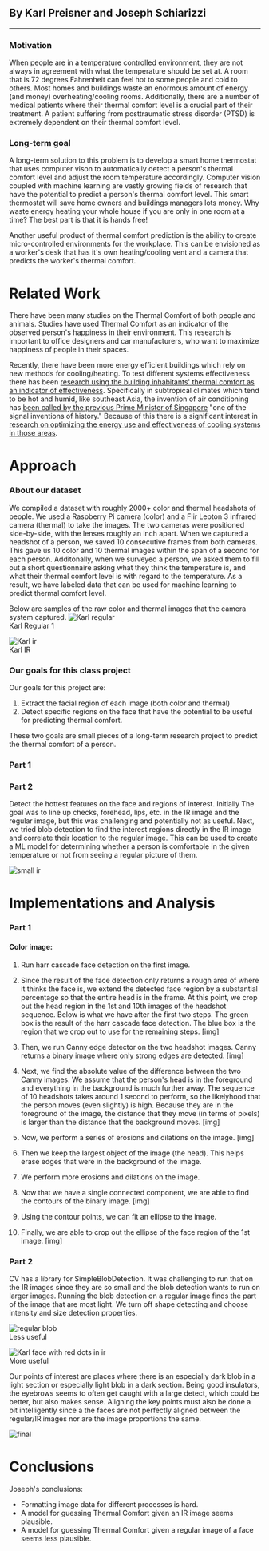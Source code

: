 By Karl Preisner and Joseph Schiarizzi
---
---

### Motivation
When people are in a temperature controlled environment, they are not always in agreement with what the temperature should be set at. A room that is 72 degrees Fahrenheit can feel hot to some people and cold to others. Most homes and buildings waste an enormous amount of energy (and money) overheating/cooling rooms. Additionally, there are a number of medical patients where their thermal comfort level is a crucial part of their treatment. A patient suffering from posttraumatic stress disorder (PTSD) is extremely dependent on their thermal comfort level.

### Long-term goal
A long-term solution to this problem is to develop a smart home thermostat that uses computer vison to automatically detect a person's thermal comfort level and adjust the room temperature accordingly. Computer vision coupled with machine learning are vastly growing fields of research that have the potential to predict a person's thermal comfort level. This smart thermostat will save home owners and buildings managers lots money. Why waste energy heating your whole house if you are only in one room at a time? The best part is that it is hands free!

Another useful product of thermal comfort prediction is the ability to create micro-controlled environments for the workplace. This can be envisioned as a worker's desk that has it's own heating/cooling vent and a camera that predicts the worker's thermal comfort.

# Related Work
There have been many studies on the Thermal Comfort of both people and animals.  Studies have used Thermal Comfort as an indicator of the observed person's happiness in their environment.  This research is important to office designers and car manufacturers, who want to maximize happiness of people in their spaces.

Recently, there have been more energy efficient buildings which rely on new methods for cooling/heating.  To test different systems effectiveness there has been [research using the building inhabitants' thermal comfort as an indicator of effectiveness](https://www.sciencedirect.com/science/article/pii/S0360132311002800).  Specifically in subtropical climates which tend to be hot and humid, like southeast Asia, the invention of air conditioning has [been called by the previous Prime Minister of Singapore](https://www.vox.com/2015/3/23/8278085/singapore-lee-kuan-yew-air-conditioning) "one of the signal inventions of history."  Because of this there is a significant interest in [research on optimizing the energy use and effectiveness of cooling systems in those areas](https://www.sciencedirect.com/science/article/pii/S0306261907001602).

# Approach
### About our dataset
We compiled a dataset with roughly 2000+ color and thermal headshots of people. We used a Raspberry Pi camera (color) and a Flir Lepton 3 infrared camera (thermal) to take the images. The two cameras were positioned side-by-side, with the lenses roughly an inch apart. When we captured a headshot of a person, we saved 10 consecutive frames from both cameras. This gave us 10 color and 10 thermal images within the span of a second for each person. Additonally, when we surveyed a person, we asked them to fill out a short questionnaire asking what they think the temperature is, and what their thermal comfort level is with regard to the temperature. As a result, we have labeled data that can be used for machine learning to predict thermal comfort level. 

Below are samples of the raw color and thermal images that the camera system captured.
![Karl regular](https://i.imgur.com/6wLcmen.png)<br>
Karl Regular 1

![Karl ir](https://i.imgur.com/OuMFuOl.png) <br>
Karl IR

### Our goals for this class project
Our goals for this project are:
1. Extract the facial region of each image (both color and thermal)
2. Detect specific regions on the face that have the potential to be useful for predicting thermal comfort.

These two goals are small pieces of a long-term research project to predict the thermal comfort of a person.

### Part 1

### Part 2
Detect the hottest features on the face and regions of interest.  Initially The goal was to line up checks, forehead, lips, etc. in the IR image and the regular image, but this was challenging and potentially not as useful.  Next, we tried blob detection to find the interest regions directly in the IR image and correlate their location to the regular image. This can be used to create a ML model for determining whether a person is comfortable in the given temperature or not from seeing a regular picture of them.

![small ir](https://i.imgur.com/NpZXZin.png)


# Implementations and Analysis
### Part 1
#### Color image:
1. Run harr cascade face detection on the first image.

2. Since the result of the face detection only returns a rough area of where it thinks the face is, we extend the detected face region by a substantial percentage so that the entire head is in the frame. At this point, we crop out the head region in the 1st and 10th images of the headshot sequence. 
Below is what we have after the first two steps.
The green box is the result of the harr cascade face detection.
The blue box is the region that we crop out to use for the remaining steps.
[img]

3. Then, we run Canny edge detector on the two headshot images. Canny returns a binary image where only strong edges are detected.
[img]

4. Next, we find the absolute value of the difference between the two Canny images. We assume that the person's head is in the foreground and everything in the background is much further away. The sequence of 10 headshots takes around 1 second to perform, so the likelyhood that the person moves (even slightly) is high. Because they are in the foreground of the image, the distance that they move (in terms of pixels) is larger than the distance that the background moves. 
[img]

5. Now, we perform a series of erosions and dilations on the image.
[img]

6. Then we keep the largest object of the image (the head). This helps erase edges that were in the background of the image.

7. We perform more erosions and dilations on the image.

8. Now that we have a single connected component, we are able to find the contours of the binary image. 
[img]

9. Using the contour points, we can fit an ellipse to the image.

10. Finally, we are able to crop out the ellipse of the face region of the 1st image.
[img]

### Part 2
CV has a library for SimpleBlobDetection. It was challenging to run that on the IR images since they are so small and the blob detection wants to run on larger images. Running the blob detection on a regular image finds the part of the image that are most light.  We turn off shape detecting and choose intensity and size detection properties.

![regular blob](https://i.imgur.com/lcu9SUk.png)<br>
Less useful

![Karl face with red dots in ir](https://i.imgur.com/HYUTsag.png)<br>
More useful


Our points of interest are places where there is an especially dark blob in a light section or especially light blob in a dark section.  Being good insulators, the eyebrows seems to often get caught with a large detect, which could be better, but also makes sense. Aligning the key points must also be done a bit intelligently since a the faces are not perfectly aligned between the regular/IR images nor are the image proportions the same.

![final](https://i.imgur.com/fGQRBme.png)

# Conclusions

Joseph's conclusions:
- Formatting image data for different processes is hard.
- A model for guessing Thermal Comfort given an IR image seems plausible.
- A model for guessing Thermal Comfort given a regular image of a face seems less plausible.

